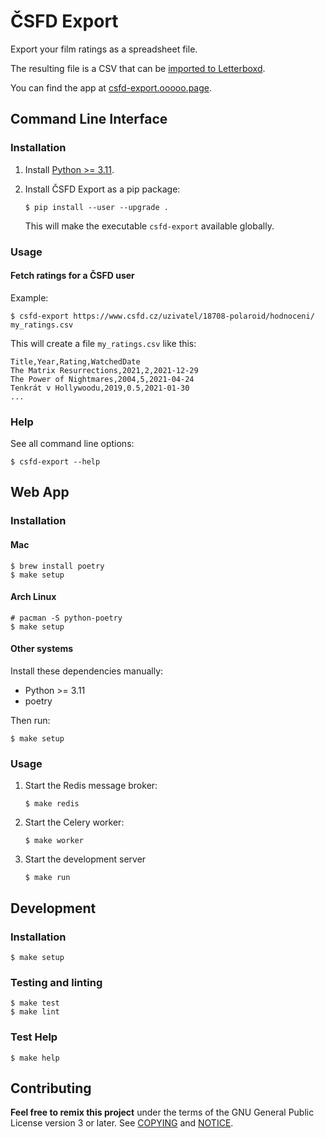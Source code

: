 # ČSFD Export

Export your film ratings as a spreadsheet file.

The resulting file is a CSV that can be [imported to
Letterboxd](https://letterboxd.com/about/importing-data/).

You can find the app at [csfd-export.ooooo.page](https://csfd-export.ooooo.page).

## Command Line Interface

### Installation

1. Install [Python >= 3.11](https://www.python.org/).

2. Install ČSFD Export as a pip package:

    ```shell
    $ pip install --user --upgrade .
    ```

    This will make the executable `csfd-export` available globally.

### Usage

#### Fetch ratings for a ČSFD user

Example:

```shell
$ csfd-export https://www.csfd.cz/uzivatel/18708-polaroid/hodnoceni/ my_ratings.csv
```

This will create a file `my_ratings.csv` like this:

```csv
Title,Year,Rating,WatchedDate
The Matrix Resurrections,2021,2,2021-12-29
The Power of Nightmares,2004,5,2021-04-24
Tenkrát v Hollywoodu,2019,0.5,2021-01-30
...
```

### Help

See all command line options:

```shell
$ csfd-export --help
```

## Web App

### Installation

#### Mac

```shell
$ brew install poetry
$ make setup
```

#### Arch Linux

```shell
# pacman -S python-poetry
$ make setup
```

#### Other systems

Install these dependencies manually:

- Python >= 3.11
- poetry

Then run:

```shell
$ make setup
```

### Usage

1. Start the Redis message broker:

    ```shell
    $ make redis
    ```

2. Start the Celery worker:

    ```shell
    $ make worker
    ```

3. Start the development server

    ```shell
    $ make run
    ```

## Development

### Installation

```shell
$ make setup
```

### Testing and linting

```shell
$ make test
$ make lint
```

### Test Help

```shell
$ make help
```

## Contributing

__Feel free to remix this project__ under the terms of the GNU General Public
License version 3 or later. See [COPYING](./COPYING) and [NOTICE](./NOTICE).
